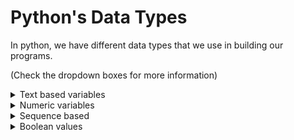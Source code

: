 # Python's Data Types

In python, we have different data types that we use in building our programs. 

(Check the dropdown boxes for more information)


<details>
  <summary>Text based variables</summary>
  
  str
</details>

<details>
  <summary>Numeric variables</summary>
  
  int, float
</details>

<details>
  <summary>Sequence based</summary>
  
  list, tuple, range
</details>

<details>
  <summary>Boolean values</summary>
  
  Bool
</details>